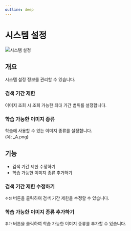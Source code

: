 ```yaml
---
outline: deep
---
```


# 시스템 설정

![시스템 설정](/ko/project/project-settings-system-settings.png)


## 개요
시스템 설정 정보를 관리할 수 있습니다.

### 검색 기간 제한
이미지 조회 시 조회 가능한 최대 기간 범위를 설정합니다.

### 학습 가능한 이미지 종류
학습에 사용할 수 있는 이미지 종류를 설정합니다.  
(예: _A.png)

## 기능
- 검색 기간 제한 수정하기
- 학습 가능한 이미지 종류 추가하기

### 검색 기간 제한 수정하기
`수정` 버튼을 클릭하여 검색 기간 제한을 수정할 수 있습니다.

### 학습 가능한 이미지 종류 추가하기
`추가` 버튼을 클릭하여 학습 가능한 이미지 종류를 추가할 수 있습니다.




